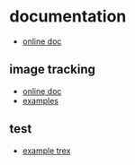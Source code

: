 # documentation
* [online doc](https://ar-js-org.github.io/AR.js-Docs/)

## image tracking
* [online doc](https://ar-js-org.github.io/AR.js-Docs/image-tracking/)
* [examples](https://github.com/AR-js-org/AR.js/tree/master/aframe/examples/image-tracking/)

## test
* [example trex](./example/trex_sample.html)